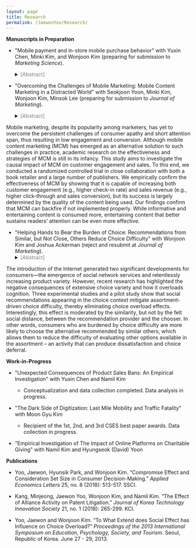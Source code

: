 ```yaml
---
layout: page
title: Research
permalink: /JaewonYoo/Research/
---
```


**Manuscripts in Preparation**

- "Mobile payment and in-store mobile purchase behavior" with Yuxin Chen, Minki Kim, and Wonjoon Kim (preparing for submission to _Marketing Science_). 
  <details>
   <summary><span style="color:gray">[Abstract]</span></summary>
   A growing number of retailers have enabled in-store mobile purchases, which allow consumers to buy products they see anytime and anywhere in the offline store using their mobile phones. This practice is facilitated by the emerging mobile payment services (e.g., Google Pay, WeChat Pay, or Kakao Pay) that represent a substantial shift in the transaction experience as they require fewer tasks to complete than incumbent payment options such as credit cards. This paper investigates the behavioral consequences of mobile payment adoption in the context of in-store mobile purchase using data from a leading book retailer in Korea with the launch of the most popular mobile payment service in the country during the data period. The results show that the adoption of a mobile payment service not only increases the total spending and purchase frequency of the adopters but also increases their consumption variety. These findings are consistent with the predictions from the transaction cost theory and are supported and further verified by a series of additional empirical analysis. The implications of our results for retailers and consumers are also discussed.<br></details>

- "Overcoming the Challenges of Mobile Marketing: Mobile Content Marketing in a Distracted World" with Seokjoon Yoon, Minki Kim, Wonjoon Kim, Minsok Lee (preparing for submission to _Journal of Marketing_).
  <details>
  <summary><span style="color:gray">[Abstract]</span></summary>
Mobile marketing, despite its popularity among marketers, has yet to overcome the persistent challenges of consumer apathy and short attention span, thus resulting in low engagement and conversion. Although mobile content marketing (MCM) has emerged as an alternative solution to such challenges in practice, academic research on the effectiveness and strategies of MCM is still in its infancy. This study aims to investigate the causal impact of MCM on customer engagement and sales. To this end, we conducted a randomized controlled trial in close collaboration with both a book retailer and a large number of publishers. We empirically confirm the effectiveness of MCM by showing that it is capable of increasing both customer engagement (e.g., higher check-in rate) and sales revenue (e.g., higher click-through and sales conversion), but its success is largely determined by the quality of the content being used. Our findings confirm that MCM can backfire if not implemented properly. While informative and entertaining content is consumed more, entertaining content that better sustains readers’ attention can be even more effective.<br></details>

- "Helping Hands to Bear the Burden of Choice: Recommendations from Similar, but Not Close, Others Reduce Choice Difficulty" with Wonjoon Kim and Joshua Ackerman (reject and resubmit at _Journal of Marketing_).
  <details>
  <summary><span style="color:gray">[Abstract]</span></summary>
The introduction of the Internet generated two significant developments for consumers—the emergence of social network services and relentlessly increasing product variety. However, recent research has highlighted the negative consequences of extensive choice variety and how it overloads cognition. Three experimental studies and a pilot study show that social recommendations appearing in the choice context mitigate assortment-driven choice difficulty, thereby eliminating choice overload effects. Interestingly, this effect is moderated by the similarity, but not by the felt social distance, between the recommendation provider and the chooser. In other words, consumers who are burdened by choice difficulty are more likely to choose the alternative recommended by similar others, which allows them to reduce the difficulty of evaluating other options available in the assortment – an activity that can produce dissatisfaction and choice deferral.<br></details>

**Work-in-Progress**

- "Unexpected Consequences of Product Sales Bans: An Empirical Investigation" with Yuxin Chen and Namil Kim
   - Conceptualization and data collection completed. Data analysis in progress.

- "The Dark Side of Digitization: Last Mile Mobility and Traffic Fatality" with Moon Gyu Kim
   - Recipient of the 1st, 2nd, and 3rd CSES best paper awards. Data collection in progress.

- "Empirical Investigation of The Impact of Online Platforms on Charitable Giving" with Namil Kim and Hyungseok (David) Yoon

**Publications**

- Yoo, Jaewon, Hyunsik Park, and Wonjoon Kim. “Compromise Effect and Consideration Set Size in Consumer Decision-Making.” _Applied Economics Letters_ 25, no. 8 (2018): 513-517. SSCI.

- Kang, Minjeong, Jaewon Yoo, Wonjoon Kim, and Namil Kim. “The Effect of Alliance Activity on Patent Litigation.” _Journal of Korea Technology Innovation Society_ 21, no. 1 (2018): 265-299. KCI.

- Yoo, Jaewon and Wonjoon Kim. “To What Extend does Social Effect has Influence on Choice Overload?” _Proceedings of the 2013 International Symposium on Education, Psychology, Society, and Tourism_. Seoul, Republic of Korea. June 27 - 29, 2013.
